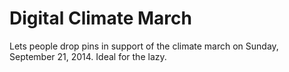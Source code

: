 # Digital Climate March

Lets people drop pins in support of the climate march on Sunday, September 21, 2014. Ideal for the lazy.